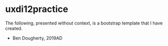 # uxdi12practice
The following, presented without context, is a bootstrap template that I have created.

- Ben Dougherty, 2019AD